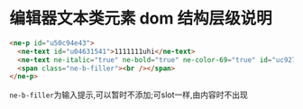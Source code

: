 # 编辑器文本类元素 dom 结构层级说明

```html
<ne-p id="u50c94e43">
  <ne-text id="u04631541">1111111uhi</ne-text>
  <ne-text ne-italic="true" ne-bold="true" ne-color-69="true" id="uc927c78c">uhijkkkk</ne-text>
  <span class="ne-b-filler"><br /></span>
</ne-p>
```

`ne-b-filler`为输入提示,可以暂时不添加;可slot一样,由内容时不出现
